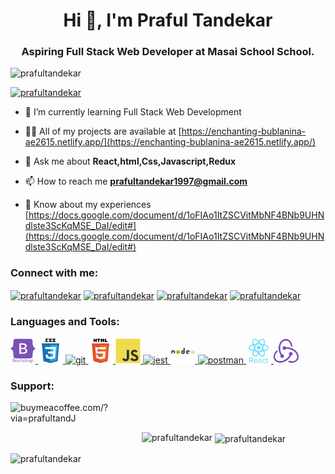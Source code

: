 <h1 align="center">Hi 👋, I'm Praful Tandekar</h1>
<h3 align="center">Aspiring Full Stack Web Developer at Masai School School.</h3>

<p align="left"> <img src="https://komarev.com/ghpvc/?username=prafultandekar&label=Profile%20views&color=0e75b6&style=flat" alt="prafultandekar" /> </p>

<p align="left"> <a href="https://github.com/ryo-ma/github-profile-trophy"><img src="https://github-profile-trophy.vercel.app/?username=prafultandekar" alt="prafultandekar" /></a> </p>

- 🌱 I’m currently learning Full Stack Web Development

- 👨‍💻 All of my projects are available at [https://enchanting-bublanina-ae2615.netlify.app/](https://enchanting-bublanina-ae2615.netlify.app/)

- 💬 Ask me about **React,html,Css,Javascript,Redux**

- 📫 How to reach me **prafultandekar1997@gmail.com**

- 📄 Know about my experiences [https://docs.google.com/document/d/1oFIAo1ItZSCVitMbNF4BNb9UHNdlste3ScKqMSE_DaI/edit#](https://docs.google.com/document/d/1oFIAo1ItZSCVitMbNF4BNb9UHNdlste3ScKqMSE_DaI/edit#)

<h3 align="left">Connect with me:</h3>
<p align="left">
<a href="https://linkedin.com/in/prafultandekar" target="blank"><img align="center" src="https://raw.githubusercontent.com/rahuldkjain/github-profile-readme-generator/master/src/images/icons/Social/linked-in-alt.svg" alt="prafultandekar" height="30" width="40" /></a>
<a href="https://codesandbox.com/prafultandekar" target="blank"><img align="center" src="https://raw.githubusercontent.com/rahuldkjain/github-profile-readme-generator/master/src/images/icons/Social/codesandbox.svg" alt="prafultandekar" height="30" width="40" /></a>
<a href="https://fb.com/prafultandekar" target="blank"><img align="center" src="https://raw.githubusercontent.com/rahuldkjain/github-profile-readme-generator/master/src/images/icons/Social/facebook.svg" alt="prafultandekar" height="30" width="40" /></a>
<a href="https://instagram.com/prafultandekar" target="blank"><img align="center" src="https://raw.githubusercontent.com/rahuldkjain/github-profile-readme-generator/master/src/images/icons/Social/instagram.svg" alt="prafultandekar" height="30" width="40" /></a>
</p>

<h3 align="left">Languages and Tools:</h3>
<p align="left"> <a href="https://getbootstrap.com" target="_blank" rel="noreferrer"> <img src="https://raw.githubusercontent.com/devicons/devicon/master/icons/bootstrap/bootstrap-plain-wordmark.svg" alt="bootstrap" width="40" height="40"/> </a> <a href="https://www.w3schools.com/css/" target="_blank" rel="noreferrer"> <img src="https://raw.githubusercontent.com/devicons/devicon/master/icons/css3/css3-original-wordmark.svg" alt="css3" width="40" height="40"/> </a> <a href="https://git-scm.com/" target="_blank" rel="noreferrer"> <img src="https://www.vectorlogo.zone/logos/git-scm/git-scm-icon.svg" alt="git" width="40" height="40"/> </a> <a href="https://www.w3.org/html/" target="_blank" rel="noreferrer"> <img src="https://raw.githubusercontent.com/devicons/devicon/master/icons/html5/html5-original-wordmark.svg" alt="html5" width="40" height="40"/> </a> <a href="https://developer.mozilla.org/en-US/docs/Web/JavaScript" target="_blank" rel="noreferrer"> <img src="https://raw.githubusercontent.com/devicons/devicon/master/icons/javascript/javascript-original.svg" alt="javascript" width="40" height="40"/> </a> <a href="https://jestjs.io" target="_blank" rel="noreferrer"> <img src="https://www.vectorlogo.zone/logos/jestjsio/jestjsio-icon.svg" alt="jest" width="40" height="40"/> </a> <a href="https://nodejs.org" target="_blank" rel="noreferrer"> <img src="https://raw.githubusercontent.com/devicons/devicon/master/icons/nodejs/nodejs-original-wordmark.svg" alt="nodejs" width="40" height="40"/> </a> <a href="https://postman.com" target="_blank" rel="noreferrer"> <img src="https://www.vectorlogo.zone/logos/getpostman/getpostman-icon.svg" alt="postman" width="40" height="40"/> </a> <a href="https://reactjs.org/" target="_blank" rel="noreferrer"> <img src="https://raw.githubusercontent.com/devicons/devicon/master/icons/react/react-original-wordmark.svg" alt="react" width="40" height="40"/> </a> <a href="https://redux.js.org" target="_blank" rel="noreferrer"> <img src="https://raw.githubusercontent.com/devicons/devicon/master/icons/redux/redux-original.svg" alt="redux" width="40" height="40"/> </a> </p>

<h3 align="left">Support:</h3>
<p><a href="https://www.buymeacoffee.com/buymeacoffee.com/?via=prafultandJ"> <img align="left" src="https://cdn.buymeacoffee.com/buttons/v2/default-yellow.png" height="50" width="210" alt="buymeacoffee.com/?via=prafultandJ" /></a></p><br><br>

<p><img align="left" src="https://github-readme-stats.vercel.app/api/top-langs?username=prafultandekar&show_icons=true&locale=en&layout=compact" alt="prafultandekar" /></p>

<p>&nbsp;<img align="center" src="https://github-readme-stats.vercel.app/api?username=prafultandekar&show_icons=true&locale=en" alt="prafultandekar" /></p>

<p><img align="center" src="https://github-readme-streak-stats.herokuapp.com/?user=prafultandekar&" alt="prafultandekar" /></p>
